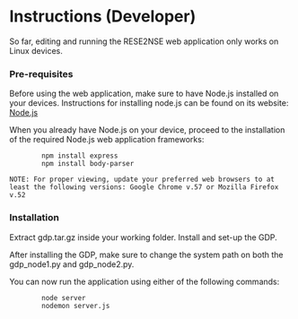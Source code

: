 # Instructions (Developer)

So far, editing and running the RESE2NSE web application only works on Linux devices.

### Pre-requisites

Before using the web application, make sure to have Node.js installed on your devices. Instructions for installing node.js can be found on its website: [Node.js](https://nodejs.org/en/download/package-manager/)

When you already have Node.js on your device, proceed to the installation of the required Node.js web application frameworks:

```
        npm install express
        npm install body-parser
```

` NOTE: For proper viewing, update your preferred web browsers to at least the following versions: Google Chrome v.57 or Mozilla Firefox v.52 `

### Installation

Extract gdp.tar.gz inside your working folder. Install and set-up the GDP.

After installing the GDP, make sure to change the system path on both the gdp_node1.py and gdp_node2.py.

You can now run the application using either of the following commands:

```
        node server
        nodemon server.js
```
